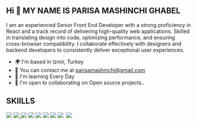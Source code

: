 ## Hi 👋 MY NAME IS PARISA MASHINCHI GHABEL

I am an experienced Senior Front End Developer with a strong proficiency in React and a track record of delivering high-quality web applications. Skilled in translating design into code, optimizing performance, and ensuring cross-browser compatibility. I collaborate effectively with designers and backend developers to consistently deliver exceptional user experiences.


- 🌍 I'm based in Izmir, Turkey
- 💌 You can contact me at parisamashinchi@gmail.com
- 💼 I'm learning Every Day
- 🤝 I'm open to collaborating on Open source projects..

 ## SKIILLS

<p align="left">
  <a href="https://developer.mozilla.org/en-US/docs/Web/JavaScript" style="text-decoration: none">
    <img src="https://skillicons.dev/icons?i=js" />
  </a>
  <a href="https://www.typescriptlang.org" style="text-decoration: nonet">
    <img src="https://skillicons.dev/icons?i=ts" />
  </a>
  <a href="https://developer.mozilla.org/en-US/docs/Glossary/HTML5" style="text-decoration: none">
    <img src="https://skillicons.dev/icons?i=html" />
  </a>
 
  <a href="https://reactjs.org" style="text-decoration: none">
    <img src="https://skillicons.dev/icons?i=react" />
  </a>
 <a href="https://www.w3.org/TR/CSS/#css" style="text-decoration: none">
    <img src="https://skillicons.dev/icons?i=css" />
  </a>
 <a href="https://getbootstrap.com/" style="text-decoration: none">
    <img src="https://skillicons.dev/icons?i=bootstrap" />
  </a>
 
  <a href="https://mui.com/material-ui/" style="text-decoration: none">
    <img src="https://skillicons.dev/icons?i=materialui" />
  </a>

 <a href="https://redux.js.org/"  style="text-decoration: none">
  <img src="https://skillicons.dev/icons?i=redux" >
 </a>
 <a href="https://nodejs.org/en/" style="text-decoration: none">
  <img rc="https://skillicons.dev/icons?i=nodejs">
 </a>
 <a href="https://www.mongodb.com/" style="text-decoration: none">
  <img src="https://skillicons.dev/icons?i=mongodb" >
 </a>
</p>
